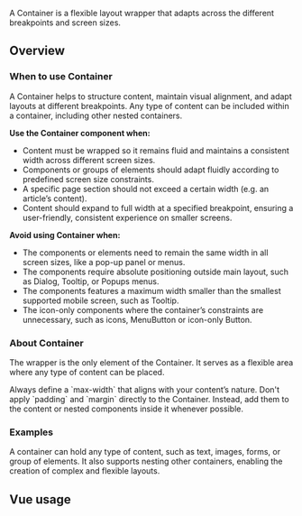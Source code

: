 <script setup>
import { CdxContainer } from '@wikimedia/codex';
import { CdxImage } from '@wikimedia/codex';
</script>

A Container is a flexible layout wrapper that adapts across the different breakpoints and
screen sizes.

## Overview

### When to use Container

A Container helps to structure content, maintain visual alignment, and adapt layouts at different
breakpoints. Any type of content can be included within a container, including other
nested containers.

**Use the Container component when:**
- Content must be wrapped so it remains fluid and maintains a consistent width across different
  screen sizes.
- Components or groups of elements should adapt fluidly according to predefined screen
  size constraints.
- A specific page section should not exceed a certain width (e.g. an article’s content).
- Content should expand to full width at a specified breakpoint, ensuring a user-friendly,
  consistent experience on smaller screens.

**Avoid using Container when:**
- The components or elements need to remain the same width in all screen sizes, like a pop-up panel
  or menus.
- The components require absolute positioning outside main layout, such as Dialog, Tooltip, or
  Popups menus.
- The components features a maximum width smaller than the smallest supported mobile screen, such
  as Tooltip.
- The icon-only components where the container’s constraints are unnecessary, such as icons,
  MenuButton or icon-only Button.

### About Container
The wrapper is the only element of the Container. It serves as a flexible area where any type of
content can be placed.

<cdx-demo-best-practices>
	<cdx-demo-best-practice>Always define a `max-width` that aligns with your content’s nature.
	</cdx-demo-best-practice>
	<cdx-demo-best-practice type="dont">Don't apply `padding` and `margin` directly to
	the Container. Instead, add them to the content or nested components inside it whenever
	possible.
	</cdx-demo-best-practice>
</cdx-demo-best-practices>

### Examples
A container can hold any type of content, such as text, images, forms, or group of elements. It also
supports nesting other containers, enabling the creation of complex and flexible layouts.

## Vue usage
